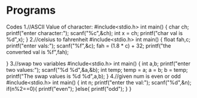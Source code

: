 # Programs
Codes
1.//ASCII Value of character:
#include<stdio.h>
int main() {
    char ch;
    printf("enter character:");
    scanf("%c",&ch);
    int x = ch;
    printf("char val is %d",x);
}
2.//celsius to fahrenheit
#include<stdio.h>
int main() {
    float fah,c;
    printf("enter vals:");
    scanf("%f",&c);
    fah = (1.8 * c) + 32;
    printf("the converted val is %f",fah);
    
}
3.//swap two variables
#include<stdio.h>
int main() {
    int a,b;
    printf("enter two values:");
    scanf("%d %d",&a,&b);
    int temp;
    temp = a;
    a = b;
    b = temp;
    printf("The swap values is %d %d",a,b);
}
4.//given num is even or odd
#include<stdio.h>
int main() {
    int n;
    printf("enter the val:");
    scanf("%d",&n);
    if(n%2==0){
        printf("even");
    }else{
        printf("odd");
    }
}
